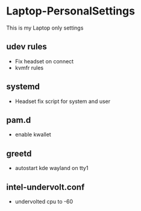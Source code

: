 # Laptop-PersonalSettings
This is my Laptop only settings

## udev rules
- Fix headset on connect
- kvmfr rules

## systemd
- Headset fix script for system and user

## pam.d
- enable kwallet

## greetd
- autostart kde wayland on tty1

## intel-undervolt.conf
- undervolted cpu to -60
